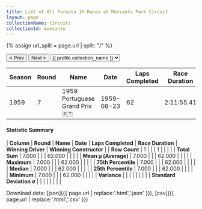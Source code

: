 ```yaml
---
title: List of All Formula 1® Races at Monsanto Park Circuit
layout: page
collectionName: circuits
collectionId: monsanto
---
```


{% assign url_split = page.url | split: "/" %}
<div id="collection-navigation">
<button onclick="selector.options[selector.selectedIndex-1].value && (window.location = selector.options[selector.selectedIndex-1].value);">&lt; Prev</button>
<button onclick="selector.options[selector.selectedIndex+1].value && (window.location = selector.options[selector.selectedIndex+1].value);">Next &gt;</button>
<select id="selector" onchange="this.options[this.selectedIndex].value && (window.location = this.options[this.selectedIndex].value);">
  {% for collectionId in site.data[page.collectionName].refs %}
    {% if collectionId == page.collectionId %}
      {% assign selected = "selected" %}
    {% else %}
      {% assign selected = "" %}
    {% endif %}
    {% assign profile = site.data[page.collectionName][collectionId].profile %}
    <option value="/f1/{{ page.collectionName }}/{{ collectionId }}/{{ url_split[4] }}" {{ selected }}>{{ profile.collection_name }}</option>
  {% endfor %}
</select>
</div>

| Season | Round | Name | Date | Laps Completed | Race Duration | Winning Driver | Winning Constructor |
|--|--|--|--|--|--|--|--|
| 1959 | 7 | 1959 Portuguese Grand Prix 🇵🇹 | 1959-08-23 | 62 | 2:11:55.41 | [Stirling Moss 🇬🇧](/f1/drivers/moss) | Cooper-Climax 🇬🇧 |

#### Statistic Summary

| **Column** | **Round** | **Name** | **Date** | **Laps Completed** | **Race Duration** | **Winning Driver** | **Winning Constructor** |
| **Row Count** | 1 |  |  | 1 |  |  |  |
| **Total Sum** | 7.000 |  |  | 62.000 |  |  |  |
| **Mean μ (Average)** | 7.000 |  |  | 62.000 |  |  |  |
| **Maximum** | 7.000 |  |  | 62.000 |  |  |  |
| **75th Percentile** | 7.000 |  |  | 62.000 |  |  |  |
| **Median** | 7.000 |  |  | 62.000 |  |  |  |
| **25th Percentile** | 7.000 |  |  | 62.000 |  |  |  |
| **Minimum** | 7.000 |  |  | 62.000 |  |  |  |
| **Variance** |  |  |  |  |  |  |  |
| **Standard Deviation σ** |  |  |  |  |  |  |  |

Download data: [json]({{ page.url | replace:'.html','.json' }}), [csv]({{ page.url | replace:'.html','.csv' }})
